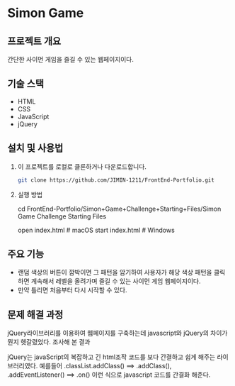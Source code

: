 # Simon Game
## 프로젝트 개요
간단한 사이먼 게임을 즐길 수 있는 웹페이지이다. 

## 기술 스택
- HTML
- CSS
- JavaScript
- jQuery

## 설치 및 사용법
1.  이 프로젝트를 로컬로 클론하거나 다운로드합니다.

    ```bash
    git clone https://github.com/JIMIN-1211/FrontEnd-Portfolio.git
    
2. 실행 방법

    cd FrontEnd-Portfolio/Simon+Game+Challenge+Starting+Files/Simon Game Challenge Starting Files

    open index.html  # macOS
    start index.html # Windows

## 주요 기능
- 랜덤 색상의 버튼이 깜박이면 그 패턴을 암기하여 사용자가 해당 색상 패턴을 클릭하면 계속해서 레벨을 올려가며 즐길 수 있는 사이먼 게임 웹페이지이다. 
- 만약 틀리면 처음부터 다시 시작할 수 있다. 

## 문제 해결 과정
jQuery라이브러리를 이용하여 웹페이지를 구축하는데 javascript와 jQuery의 차이가 뭔지 헷갈렸었다. 
조사해 본 결과

jQuery는 javaScript의 복잡하고 긴 html조작 코드를 보다 간결하고 쉽게 해주는 라이브러리였다. 
예를들어 .classList.addClass() ==> .addClass(), .addEventListener() ==> .on()
이런 식으로 javascript 코드를 간결화 해준다. 

